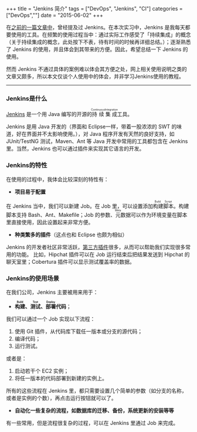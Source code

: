 +++
title       = "Jenkins 简介"
tags        = ["DevOps", "Jenkins", "CI"]
categories  = ["DevOps",""]
date        = "2015-06-02"
+++

在[之前的一篇文章中](https://yumminhuang.github.io/post/PythonTestCoveragewithJenkins/)，曾经提及过 Jenkins。在本次实习中，Jenkins 是我每天都要使用的工具。在频繁的使用过程当中：通过实际工作感受了「持续集成」的概念（关于持续集成的概念，此处按下不表，待有时间的时候再详细总结。）；逐渐熟悉了 Jenkins 的使用，并且体会到其带来的方便。因此，希望总结一下 Jenkins 的使用。

然而 Jenkins 不通过具体的案例难以体会其方便之处，网上相关使用说明之类的文章又颇多，所以本文仅谈个人使用中的体会，并非学习Jenkins使用的教程。
<!--more-->

---
### Jenkins是什么

[Jenkins](http://jenkins-ci.org/) 是一个用 Java 编写的开源的<ruby>持续<rt>Continuous</rt></ruby> <ruby>集成<rt>Integration</rt></ruby>工具。

Jenkins 是用 Java 开发的（界面和 Eclipse一样，带着一股浓浓的 SWT 的味道，好在界面并不太影响使用。），对 Java 程序开发有天然的良好支持，如 JUnit/TestNG 测试，Maven、Ant 等 Java 开发中常用的工具都包含在 Jenkins 里。当然，Jenkins 也可以通过插件来实现其它语言的开发。

### Jenkins的特性
在使用的过程中，我体会比较深刻的特性有：

* **项目易于配置**

在 Jenkins 当中，我们可以新建 Job。在 Job 里，可以设置添加<ruby>构建脚本<rt>Build Script</rt></ruby>。构建脚本支持 Bash、Ant、Makefile；Job 的参数、<ruby>元<rt>Meta</rt></ruby>数据可以作为环境变量在脚本里直接使用，因此设置起来非常方便。

* **种类繁多的插件**（这点也和 Eclipse 也颇为相似）

Jenkins 的开发者社区非常活跃，[第三方插件](https://wiki.jenkins-ci.org/display/JENKINS/Plugins)很多，从而可以帮助我们实现很多常用的功能。
比如，Hipchat 插件可以在 Job 运行结束后把结果发送到 Hipchat 的聊天室里；Cobertura 插件可以显示测试覆盖率的数据。

### Jenkins的使用场景
在我们公司，Jenkins 主要被用来用于：

* **<ruby>构建<rt>Build</rt></ruby>、<ruby>测试<rt>Test</rt></ruby>、<ruby>部署<rt>Deploy</rt></ruby>代码**；

我们可以通过一个 Job 实现以下流程：

1. 使用 Git 插件，从代码库下载任一版本或分支的源代码；
2. 编译代码；
3. 运行测试。

或者是：

1. 启动若干个 EC2 实例；
2. 将任一版本的代码部署到新建的实例上。

所有的这些流程在 Jenkins 里，都只需要设置几个简单的参数（如分支的名称，或者是实例的个数），再点击运行按钮就可以了。

* **自动化一些复杂的流程，如数据库的迁移、备份，系统更新的安装等等**

有一些常用，但是流程很复杂的过程，可以在 Jenkins 里通过 Job 来完成。
